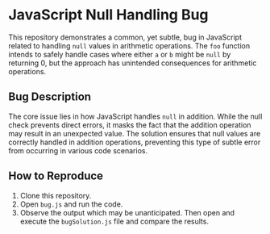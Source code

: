 # JavaScript Null Handling Bug

This repository demonstrates a common, yet subtle, bug in JavaScript related to handling `null` values in arithmetic operations.  The `foo` function intends to safely handle cases where either `a` or `b` might be `null` by returning 0, but the approach has unintended consequences for arithmetic operations.

## Bug Description

The core issue lies in how JavaScript handles `null` in addition. While the null check prevents direct errors, it masks the fact that the addition operation may result in an unexpected value. The solution ensures that null values are correctly handled in addition operations, preventing this type of subtle error from occurring in various code scenarios.

## How to Reproduce

1. Clone this repository.
2. Open `bug.js` and run the code.
3. Observe the output which may be unanticipated. Then open and execute the `bugSolution.js` file and compare the results.